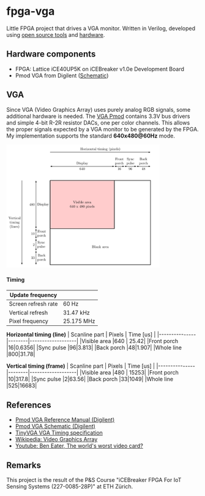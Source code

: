 # fpga-vga
Little FPGA project that drives a VGA monitor.
Written in Verilog, developed using [open source tools](https://github.com/FPGAwars/apio) and [hardware](https://icebreaker-fpga.org/).

## Hardware components
- FPGA: Lattice iCE40UP5K on iCEBreaker v1.0e Development Board
- Pmod VGA from Digilent ([Schematic](https://digilent.com/reference/_media/reference/pmod/pmodvga/pmodvga_sch.pdf))

## VGA
Since VGA (Video Graphics Array) uses purely analog RGB signals, 
some additional hardware is needed. The [VGA Pmod](https://digilent.com/reference/_media/reference/pmod/pmodvga/pmodvga_rm.pdf)
contains 3.3V bus drivers and simple 4-bit R-2R resistor DACs, one per
color channels. This allows the proper signals expected by a VGA monitor to 
be generated by the FPGA. My implementation supports the standard 
**640x480@60Hz** mode.

<img src="https://github.com/stgloorious/fpga-vga/blob/master/docs/figures/signals.png" width="400" />


#### Timing
|Update frequency      | |
|---------------------|-------|
| Screen refresh rate | 60 Hz |
| Vertical refresh    | 31.47 kHz |
| Pixel frequency     | 25.175 MHz |

**Horizontal timing (line)**
| Scanline part | Pixels | Time [us] |
|---------------|--------|-------------------| 
|Visible area		|640		| 25.42|
|Front porch		|16|0.6356|
|Sync pulse     |96|3.813|
|Back porch			|48|1.907|
|Whole line			|800|31.78|

**Vertical timing (frame)**
| Scanline part | Pixels | Time [us] |
|---------------|--------|-------------------| 
|Visible area		|480		| 15253|
|Front porch		|10|317.8|
|Sync pulse     |2|63.56|
|Back porch			|33|1049|
|Whole line			|525|16683|

## References 
- [Pmod VGA Reference Manual (Digilent)](https://digilent.com/reference/_media/reference/pmod/pmodvga/pmodvga_rm.pdf)
- [Pmod VGA Schematic (Digilent)](https://digilent.com/reference/_media/reference/pmod/pmodvga/pmodvga_sch.pdf)
- [TinyVGA VGA Timing specification](http://www.tinyvga.com/vga-timing/640x480@60Hz)
- [Wikipedia: Video Graphics Array](https://en.wikipedia.org/wiki/Video_Graphics_Array)
- [Youtube: Ben Eater, The world's worst video card?](https://www.youtube.com/watch?v=l7rce6IQDWs)
## Remarks
This project is the result of the P&S Course "iCEBreaker FPGA For IoT Sensing Systems (227-0085-28P)" at ETH Zürich.
